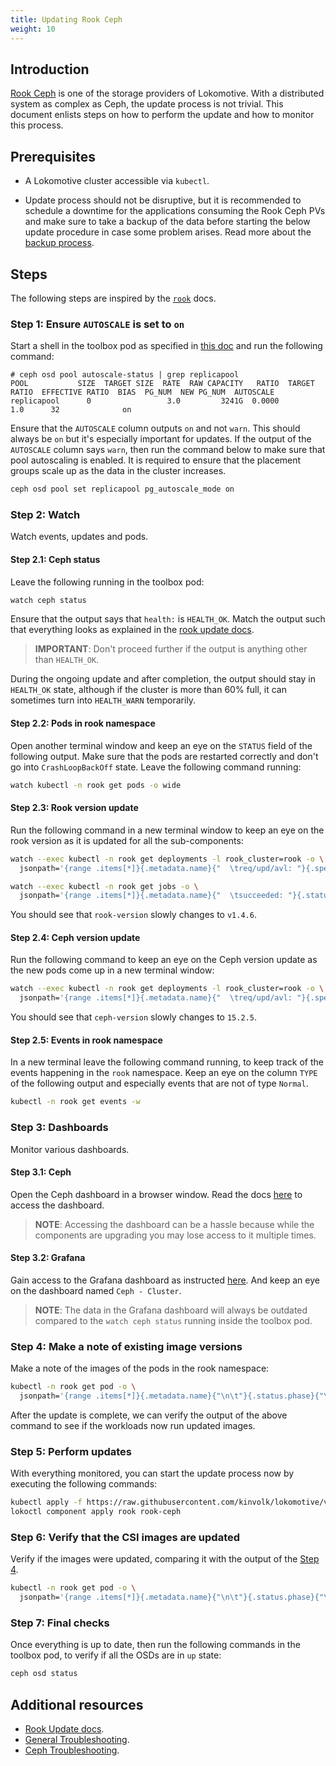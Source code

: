 ```yaml
---
title: Updating Rook Ceph
weight: 10
---
```


## Introduction

[Rook Ceph](../configuration-reference/components/rook.md) is one of the storage providers of
Lokomotive. With a distributed system as complex as Ceph, the update process is not trivial. This
document enlists steps on how to perform the update and how to monitor this process.

## Prerequisites

- A Lokomotive cluster accessible via `kubectl`.

- Update process should not be disruptive, but it is recommended to schedule a downtime for the
  applications consuming the Rook Ceph PVs and make sure to take a backup of the data before
  starting the below update procedure in case some problem arises. Read more about the [backup
  process](backup-rook-ceph-volumes.md).

## Steps

The following steps are inspired by the [`rook`](https://rook.io/docs/rook/master/ceph-upgrade.html)
docs.

### Step 1: Ensure `AUTOSCALE` is set to `on`

Start a shell in the toolbox pod as specified in [this
doc](rook-ceph-storage.md#enable-and-access-toolbox) and run the following command:

```console
# ceph osd pool autoscale-status | grep replicapool
POOL           SIZE  TARGET SIZE  RATE  RAW CAPACITY   RATIO  TARGET RATIO  EFFECTIVE RATIO  BIAS  PG_NUM  NEW PG_NUM  AUTOSCALE
replicapool      0                 3.0         3241G  0.0000                                  1.0      32              on
```

Ensure that the `AUTOSCALE` column outputs `on` and not `warn`. This should always be `on` but it's
especially important for updates. If the output of the `AUTOSCALE` column says `warn`, then run the
command below to make sure that pool autoscaling is enabled. It is required to ensure that the
placement groups scale up as the data in the cluster increases.

```bash
ceph osd pool set replicapool pg_autoscale_mode on
```

### Step 2: Watch

Watch events, updates and pods.

#### Step 2.1: Ceph status

Leave the following running in the toolbox pod:

```bash
watch ceph status
```

Ensure that the output says that `health:` is `HEALTH_OK`. Match the output such that everything
looks as explained in the [rook update
docs](https://rook.io/docs/rook/master/ceph-upgrade.html#status-output).

> **IMPORTANT**: Don't proceed further if the output is anything other than `HEALTH_OK`.

During the ongoing update and after completion, the output should stay in `HEALTH_OK` state,
although if the cluster is more than 60% full, it can sometimes turn into `HEALTH_WARN` temporarily.

#### Step 2.2: Pods in rook namespace

Open another terminal window and keep an eye on the `STATUS` field of the following output. Make
sure that the pods are restarted correctly and don't go into `CrashLoopBackOff` state. Leave the
following command running:

```bash
watch kubectl -n rook get pods -o wide
```

#### Step 2.3: Rook version update

Run the following command in a new terminal window to keep an eye on the rook version as it is
updated for all the sub-components:

```bash
watch --exec kubectl -n rook get deployments -l rook_cluster=rook -o \
  jsonpath='{range .items[*]}{.metadata.name}{"  \treq/upd/avl: "}{.spec.replicas}{"/"}{.status.updatedReplicas}{"/"}{.status.readyReplicas}{"  \trook-version="}{.metadata.labels.rook-version}{"\n"}{end}'
```

```bash
watch --exec kubectl -n rook get jobs -o \
  jsonpath='{range .items[*]}{.metadata.name}{"  \tsucceeded: "}{.status.succeeded}{"      \trook-version="}{.metadata.labels.rook-version}{"\n"}{end}'
```

You should see that `rook-version` slowly changes to `v1.4.6`.

#### Step 2.4: Ceph version update

Run the following command to keep an eye on the Ceph version update as the new pods come up in a new
terminal window:

```bash
watch --exec kubectl -n rook get deployments -l rook_cluster=rook -o \
  jsonpath='{range .items[*]}{.metadata.name}{"  \treq/upd/avl: "}{.spec.replicas}{"/"}{.status.updatedReplicas}{"/"}{.status.readyReplicas}{"  \tceph-version="}{.metadata.labels.ceph-version}{"\n"}{end}'
```

You should see that `ceph-version` slowly changes to `15.2.5`.

#### Step 2.5: Events in rook namespace

In a new terminal leave the following command running, to keep track of the events happening in the
`rook` namespace. Keep an eye on the column `TYPE` of the following output and especially events
that are not of type `Normal`.

```bash
kubectl -n rook get events -w
```

### Step 3: Dashboards

Monitor various dashboards.

#### Step 3.1: Ceph

Open the Ceph dashboard in a browser window. Read the docs
[here](rook-ceph-storage.md#access-the-ceph-dashboard) to access the dashboard.

> **NOTE**: Accessing the dashboard can be a hassle because while the components are upgrading you
> may lose access to it multiple times.

#### Step 3.2: Grafana

Gain access to the Grafana dashboard as instructed
[here](monitoring-with-prometheus-operator.md#access-grafana). And keep an eye on the dashboard
named `Ceph - Cluster`.

> **NOTE**: The data in the Grafana dashboard will always be outdated compared to the `watch ceph
> status` running inside the toolbox pod.

### Step 4: Make a note of existing image versions

Make a note of the images of the pods in the rook namespace:

```bash
kubectl -n rook get pod -o \
  jsonpath='{range .items[*]}{.metadata.name}{"\n\t"}{.status.phase}{"\t\t"}{.spec.containers[0].image}{"\t"}{.spec.initContainers[0].image}{"\n\n"}{end}'
```

After the update is complete, we can verify the output of the above command to see if the workloads
now run updated images.

### Step 5: Perform updates

With everything monitored, you can start the update process now by executing the following commands:

```bash
kubectl apply -f https://raw.githubusercontent.com/kinvolk/lokomotive/v0.5.0/assets/charts/components/rook/templates/resources.yaml
lokoctl component apply rook rook-ceph
```

### Step 6: Verify that the CSI images are updated

Verify if the images were updated, comparing it with the output of the [Step
4](#step-4-make-a-note-of-existing-image-versions).

```bash
kubectl -n rook get pod -o \
  jsonpath='{range .items[*]}{.metadata.name}{"\n\t"}{.status.phase}{"\t\t"}{.spec.containers[0].image}{"\t"}{.spec.initContainers[0].image}{"\n\n"}{end}'
```

### Step 7: Final checks

Once everything is up to date, then run the following commands in the toolbox pod, to verify if all
the OSDs are in `up` state:

```bash
ceph osd status
```

## Additional resources

- [Rook Update docs](https://rook.io/docs/rook/v1.4/ceph-upgrade.html).
- [General Troubleshooting](https://rook.io/docs/rook/v1.5/common-issues.html).
- [Ceph Troubleshooting](https://rook.io/docs/rook/v1.4/ceph-common-issues.html).
